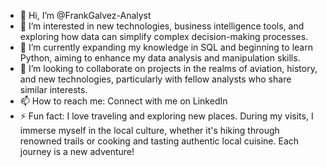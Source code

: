 - 👋 Hi, I’m @FrankGalvez-Analyst
- 👀 I’m interested in new technologies, business intelligence tools, and exploring how data can simplify complex decision-making processes.
- 🌱 I’m currently expanding my knowledge in SQL and beginning to learn Python, aiming to enhance my data analysis and manipulation skills. 
- 💞️ I’m looking to collaborate on projects in the realms of aviation, history, and new technologies, particularly with fellow analysts who share similar interests. 
- 📫 How to reach me: Connect with me on LinkedIn 
- ⚡ Fun fact: I love traveling and exploring new places. During my visits, I immerse myself in the local culture, whether it's hiking through renowned trails or cooking and tasting authentic local cuisine. Each journey is a new adventure! 

<!---
FrankGalvez-Analyst/FrankGalvez-Analyst is a ✨ special ✨ repository because its `README.md` (this file) appears on your GitHub profile.
You can click the Preview link to take a look at your changes.
--->
